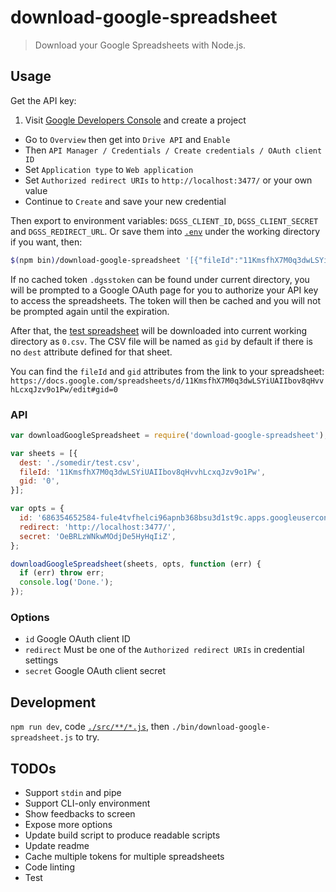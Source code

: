 download-google-spreadsheet
===========================

> Download your Google Spreadsheets with Node.js.

Usage
-----

Get the API key:

1. Visit [Google Developers Console][1.1] and create a project
*  Go to `Overview` then get into `Drive API` and `Enable`
*  Then `API Manager / Credentials / Create credentials / OAuth client ID`
*  Set `Application type` to `Web application`
*  Set `Authorized redirect URIs` to `http://localhost:3477/` or your own value
*  Continue to `Create` and save your new credential

Then export to environment variables: `DGSS_CLIENT_ID`, `DGSS_CLIENT_SECRET` and `DGSS_REDIRECT_URL`. Or save them into [`.env`](./.env.example) under the working directory if you want, then:

```sh
$(npm bin)/download-google-spreadsheet '[{"fileId":"11KmsfhX7M0q3dwLSYiUAIIbov8qHvvhLcxqJzv9o1Pw","gid":"0"}]'
```

If no cached token `.dgsstoken` can be found under current directory, you will be prompted to a Google OAuth page for you to authorize your API key to access the spreadsheets. The token will then be cached and you will not be prompted again until the expiration.

After that, the [test spreadsheet][1.2] will be downloaded into current working directory as `0.csv`. The CSV file will be named as `gid` by default if there is no `dest` attribute defined for that sheet.

You can find the `fileId` and `gid` attributes from the link to your spreadsheet:
`https://docs.google.com/spreadsheets/d/11KmsfhX7M0q3dwLSYiUAIIbov8qHvvhLcxqJzv9o1Pw/edit#gid=0`

### API

```js
var downloadGoogleSpreadsheet = require('download-google-spreadsheet');

var sheets = [{
  dest: './somedir/test.csv',
  fileId: '11KmsfhX7M0q3dwLSYiUAIIbov8qHvvhLcxqJzv9o1Pw',
  gid: '0',
}];

var opts = {
  id: '686354652584-fule4tvfhelci96apnb368bsu3d1st9c.apps.googleusercontent.com',
  redirect: 'http://localhost:3477/',
  secret: 'OeBRLzWNkwMOdjDe5HyHqIiZ',
};

downloadGoogleSpreadsheet(sheets, opts, function (err) {
  if (err) throw err;
  console.log('Done.');
});
```

### Options

* `id` Google OAuth client ID
* `redirect` Must be one of the `Authorized redirect URIs` in credential settings
* `secret` Google OAuth client secret

Development
-----------

`npm run dev`, code [`./src/**/*.js`](./src), then `./bin/download-google-spreadsheet.js` to try.

TODOs
-----
* Support `stdin` and pipe
* Support CLI-only environment
* Show feedbacks to screen
* Expose more options
* Update build script to produce readable scripts
* Update readme
* Cache multiple tokens for multiple spreadsheets
* Code linting
* Test

[1.1]: https://console.developers.google.com
[1.2]: https://docs.google.com/spreadsheets/d/11KmsfhX7M0q3dwLSYiUAIIbov8qHvvhLcxqJzv9o1Pw/edit#gid=0
